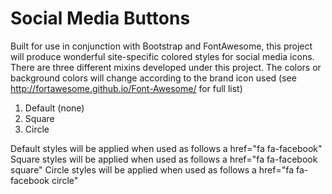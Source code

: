 Social Media Buttons
====================

Built for use in conjunction with Bootstrap and FontAwesome, this project will produce wonderful site-specific colored styles for social media icons. There are three different mixins developed under this project. The colors or background colors will change according to the brand icon used (see http://fortawesome.github.io/Font-Awesome/ for full list)

1. Default (none)
2. Square
3. Circle

Default styles will be applied when used as follows
  a href="fa fa-facebook"
Square styles will be applied when used as follows
  a href="fa fa-facebook square"
Circle styles will be applied when used as follows
  a href="fa fa-facebook circle"
